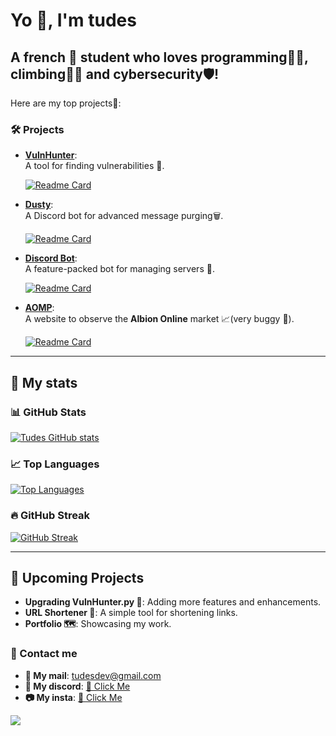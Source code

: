 # Yo 👋, I'm **tudes**  
## A french 🥖 student who **loves programming**👨‍💻, **climbing🧗‍♂️** and **cybersecurity**🛡️!  

Here are my top projects📁:  

### 🛠️ Projects  
- **[VulnHunter](https://github.com/tudes00/VulnHunter)**:  
  A tool for finding vulnerabilities 🐞.
  
  [![Readme Card](https://github-readme-stats.vercel.app/api/pin/?username=tudes00&repo=VulnHunter&theme=dracula&locale=en)](https://github.com/tudes00/VulnHunter)

- **[Dusty](https://github.com/tudes00/Dusty)**:  
  A Discord bot for advanced message purging🗑️.
  
  [![Readme Card](https://github-readme-stats.vercel.app/api/pin/?username=tudes00&repo=Dusty&theme=dracula&locale=en)](https://github.com/tudes00/Dusty)  

- **[Discord Bot](https://github.com/tudes00/discord-bot)**:  
  A feature-packed bot for managing servers 🤖.
  
  [![Readme Card](https://github-readme-stats.vercel.app/api/pin/?username=tudes00&repo=discord-bot&theme=dracula&locale=en)](https://github.com/tudes00/discord-bot)   

- **[AOMP](https://github.com/tudes00/aomp)**:  
  A website to observe the **Albion Online** market 📈(very buggy 🪬).
  
  [![Readme Card](https://github-readme-stats.vercel.app/api/pin/?username=tudes00&repo=aomp&theme=dracula&locale=en)](https://github.com/tudes00/aomp)   

---

## 🔢 My stats  
### 📊 GitHub Stats  
[![Tudes GitHub stats](https://github-readme-stats.vercel.app/api?username=tudes00&show_icons=true&theme=dracula&locale=en)](https://github.com/tudes00)  

### 📈 Top Languages  
[![Top Languages](https://github-readme-stats.vercel.app/api/top-langs/?username=tudes00&theme=dracula&hide=gherkin,batchfile&layout=compact&locale=en)](https://github.com/tudes00)  

### 🔥 GitHub Streak  
[![GitHub Streak](https://github-readme-streak-stats-for-me.vercel.app?user=tudes00&theme=dracula&locale=en&date_format=j%20M%5B%20Y%5D&mode=weekly)](https://github.com/tudes00)  

---

## 🌟 Upcoming Projects  
- **Upgrading VulnHunter.py 🐞**: Adding more features and enhancements.  
- **URL Shortener 🔗**: A simple tool for shortening links.  
- **Portfolio 🗺️**: Showcasing my work.

### 📧 Contact me
 - **📧 My mail**: tudesdev@gmail.com
 - **💬 My discord**: [🔗 Click Me](https://slug.vercel.app/tudesdiscord)
 - **📷 My insta**: [🔗 Click Me](https://slug.vercel.app/tudesinsta)
   
![](https://hit.yhype.me/github/profile?account_id=121131713)
